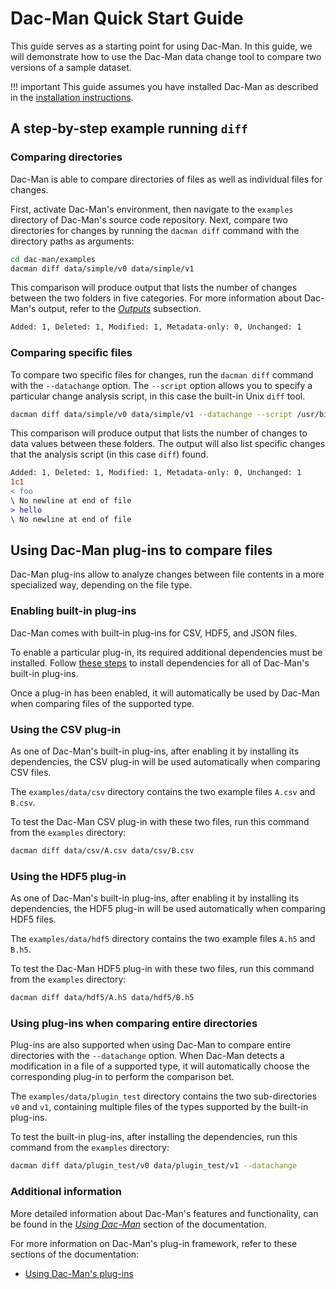 # Dac-Man Quick Start Guide

This guide serves as a starting point for using Dac-Man.
In this guide, we will demonstrate how to use the Dac-Man data change tool to compare two
versions of a sample dataset.

!!! important
    This guide assumes you have installed Dac-Man as described in the [installation instructions](../install).

## A step-by-step example running `diff`

### Comparing directories

Dac-Man is able to compare directories of files as well as individual files for changes.

First, activate Dac-Man's environment, then navigate to the `examples`
directory of Dac-Man's source code repository. Next, compare two directories
for changes by running the `dacman diff` command with the directory paths as
arguments:

```sh
cd dac-man/examples
dacman diff data/simple/v0 data/simple/v1
```

This comparison will produce output that lists the number of changes between the two folders in five categories.
For more information about Dac-Man's output, refer to the [*Outputs*](../use/general/#outputs) subsection.

```txt
Added: 1, Deleted: 1, Modified: 1, Metadata-only: 0, Unchanged: 1
```

### Comparing specific files

To compare two specific files for changes, run the `dacman diff` command with the `--datachange` option.
The `--script` option allows you to specify a particular change analysis script, in this case the built-in Unix `diff` tool.

```sh
dacman diff data/simple/v0 data/simple/v1 --datachange --script /usr/bin/diff
```

This comparison will produce output that lists the number of changes to data values between these folders.
The output will also list specific changes that the analysis script (in this case `diff`) found.

```diff
Added: 1, Deleted: 1, Modified: 1, Metadata-only: 0, Unchanged: 1
1c1
< foo
\ No newline at end of file
> hello
\ No newline at end of file
```

## Using Dac-Man plug-ins to compare files

Dac-Man plug-ins allow to analyze changes between file contents in a more specialized way,
depending on the file type.

### Enabling built-in plug-ins

Dac-Man comes with built-in plug-ins for CSV, HDF5, and JSON files.

To enable a particular plug-in, its required additional dependencies must be installed.
Follow [these steps](../install/dependencies/) to install dependencies for all of Dac-Man's built-in plug-ins.

Once a plug-in has been enabled,
it will automatically be used by Dac-Man when comparing files of the supported type.

### Using the CSV plug-in

As one of Dac-Man's built-in plug-ins, after enabling it by installing its dependencies,
the CSV plug-in will be used automatically when comparing CSV files.

The `examples/data/csv` directory contains the two example files `A.csv` and `B.csv`.

To test the Dac-Man CSV plug-in with these two files,
run this command from the `examples` directory:

```sh
dacman diff data/csv/A.csv data/csv/B.csv
```

### Using the HDF5 plug-in

As one of Dac-Man's built-in plug-ins, after enabling it by installing its dependencies,
the HDF5 plug-in will be used automatically when comparing HDF5 files.

The `examples/data/hdf5` directory contains the two example files `A.h5` and `B.h5`.

To test the Dac-Man HDF5 plug-in with these two files,
run this command from the `examples` directory:

```sh
dacman diff data/hdf5/A.h5 data/hdf5/B.h5
```

### Using plug-ins when comparing entire directories

Plug-ins are also supported when using Dac-Man to compare entire directories with the `--datachange` option.
When Dac-Man detects a modification in a file of a supported type,
it will automatically choose the corresponding plug-in to perform the comparison bet.

The `examples/data/plugin_test` directory contains the two sub-directories `v0` and `v1`,
containing multiple files of the types supported by the built-in plug-ins.

To test the built-in plug-ins, after installing the dependencies,
run this command from the `examples` directory:

```sh
dacman diff data/plugin_test/v0 data/plugin_test/v1 --datachange
```

### Additional information

More detailed information about Dac-Man's features and functionality,
can be found in the [*Using Dac-Man*](../use/general/) section of the documentation.

For more information on Dac-Man's plug-in framework, refer to these sections of the documentation:
- [Using Dac-Man's plug-ins](../use/plugins/)
